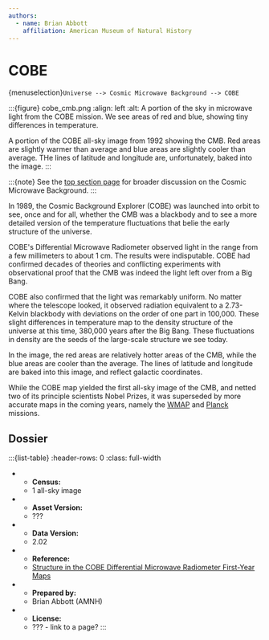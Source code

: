 ```yaml
---
authors:
  - name: Brian Abbott
    affiliation: American Museum of Natural History
---
```



# COBE

{menuselection}`Universe --> Cosmic Microwave Background --> COBE`




:::{figure} cobe_cmb.png
:align: left
:alt: A portion of the sky in microwave light from the COBE mission. We see areas of red and blue, showing tiny differences in temperature. 

A portion of the COBE all-sky image from 1992 showing the CMB. Red areas are slightly warmer than average and blue areas are slightly cooler than average. THe lines of latitude and longitude are, unfortunately, baked into the image.
:::


:::{note}
See the [top section page](../index) for broader discussion on the Cosmic Microwave Background.
:::


In 1989, the Cosmic Background Explorer (COBE) was launched into orbit to see, once and for all, whether the CMB was a blackbody and to see a more detailed version of the temperature fluctuations that belie the early structure of the universe. 

COBE's Differential Microwave Radiometer observed light in the range from a few millimeters to about 1 cm. The results were indisputable. COBE had confirmed decades of theories and conflicting experiments with observational proof that the CMB was indeed the light left over from a Big Bang.

COBE also confirmed that the light was remarkably uniform. No matter where the telescope looked, it observed radiation equivalent to a 2.73-Kelvin blackbody with deviations on the order of one part in 100,000. These slight differences in temperature map to the density structure of the universe at this time, 380,000 years after the Big Bang. These fluctuations in density are the seeds of the large-scale structure we see today.

In the image, the red areas are relatively hotter areas of the CMB, while the blue areas are cooler than the average. The lines of latitude and longitude are baked into this image, and reflect galactic coordinates.

While the COBE map yielded the first all-sky image of the CMB, and netted two of its principle scientists Nobel Prizes, it was superseded by more accurate maps in the coming years, namely the [WMAP](../wmap/index) and [Planck](../planck/index) missions.







## Dossier
:::{list-table}
:header-rows: 0
:class: full-width

* - **Census:**
  - 1 all-sky image
* - **Asset Version:**
  - ???
* - **Data Version:**
  - 2.02
* - **Reference:**
  - [Structure in the COBE Differential Microwave Radiometer First-Year Maps](https://doi.org/10.1086/186504)
* - **Prepared by:**
  - Brian Abbott (AMNH)
* - **License:**
  - ??? - link to a page?
:::